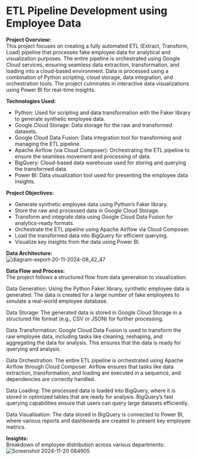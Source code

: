 # ETL Pipeline Development using Employee Data
**Project Overview:**<br>
This project focuses on creating a fully automated ETL (Extract, Transform, Load) pipeline that processes fake employee data for analytical and visualization purposes. The entire pipeline is orchestrated using Google Cloud services, ensuring seamless data extraction, transformation, and loading into a cloud-based environment. Data is processed using a combination of Python scripting, cloud storage, data integration, and orchestration tools. The project culminates in interactive data visualizations using Power BI for real-time insights.

**Technologies Used:**
- Python: Used for scripting and data transformation with the Faker library to generate synthetic employee data.
- Google Cloud Storage: Data storage for the raw and transformed datasets.
- Google Cloud Data Fusion: Data integration tool for transforming and managing the ETL pipeline.
- Apache Airflow (via Cloud Composer): Orchestrating the ETL pipeline to ensure the seamless movement and processing of data.
- BigQuery: Cloud-based data warehouse used for storing and querying the transformed data.
- Power BI: Data visualization tool used for presenting the employee data insights.

**Project Objectives:**
- Generate synthetic employee data using Python’s Faker library.
- Store the raw and processed data in Google Cloud Storage.
- Transform and integrate data using Google Cloud Data Fusion for analytics-ready formats.
- Orchestrate the ETL pipeline using Apache Airflow via Cloud Composer.
- Load the transformed data into BigQuery for efficient querying.
- Visualize key insights from the data using Power BI.

**Data Architecture:**<br>
![diagram-export-20-11-2024-08_42_47](https://github.com/user-attachments/assets/85664443-787f-49ce-8e99-84344c320390)

**Data Flow and Process:**<br>
The project follows a structured flow from data generation to visualization:

Data Generation:
Using the Python Faker library, synthetic employee data is generated. The data is created for a large number of fake employees to simulate a real-world employee database.

Data Storage:
The generated data is stored in Google Cloud Storage in a structured file format (e.g., CSV or JSON) for further processing.

Data Transformation:
Google Cloud Data Fusion is used to transform the raw employee data, including tasks like cleaning, reshaping, and aggregating the data for analysis. This ensures that the data is ready for querying and analysis.

Data Orchestration:
The entire ETL pipeline is orchestrated using Apache Airflow through Cloud Composer. Airflow ensures that tasks like data extraction, transformation, and loading are executed in a sequence, and dependencies are correctly handled.

Data Loading:
The processed data is loaded into BigQuery, where it is stored in optimized tables that are ready for analysis. BigQuery’s fast querying capabilities ensure that users can query large datasets efficiently.

Data Visualisation:
The data stored in BigQuery is connected to Power BI, where various reports and dashboards are created to present key employee metrics. 


**Insights:**<br>
Breakdown of employee distribution across various departments: <br>
![Screenshot 2024-11-20 084905](https://github.com/user-attachments/assets/fe4a3665-b17f-4010-875b-d5a787ec891c)






